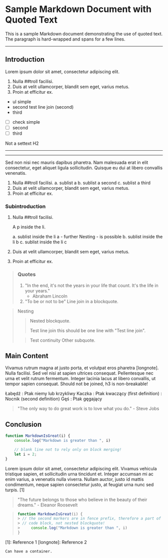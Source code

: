 # Sample Markdown Document with Quoted Text

This is a sample Markdown document demonstrating the use of quoted text.
The paragraph is hard-wrapped and 
spans for a few lines.

_ _ _
## Introduction

Lorem ipsum dolor sit amet, consectetur adipiscing elit. 
1. Nulla ##troll facilisi. 
2. Duis at velit ullamcorper, blandit sem eget, varius metus. 
3. Proin at efficitur ex. 

- ul simple
- second
test line join (second)
- third

- [ ] check simple
- [ ] second
- [ ] third

Not a settext H2
--- --

----

Sed non nisi nec mauris dapibus pharetra. Nam malesuada erat in elit consectetur, eget aliquet ligula sollicitudin. Quisque eu dui at libero convallis venenatis.

1. Nulla ##troll facilisi. 
    a. sublist a
    b. sublist a second
    c. sublist a third
2. Duis at velit ullamcorper, blandit sem eget, varius metus. 
3. Proin at efficitur ex. 

### Subintroduction

1. Nulla ##troll facilisi. 
    
    A p inside the li.

    a. sublist inside the li a
        - further Nesting
        - is possible
    b. sublist inside the li b
    c. sublist inside the li c

2. Duis at velit ullamcorper, blandit sem eget, varius metus. 
3. Proin at efficitur ex. 


> ### Quotes 
> 1. "In the end, it's not the years in your life that count. It's the life in your years."
>     - Abraham Lincoln
> 2. "To be or not to be"
>    Line join in a blockquote.

> Nesting 
> > Nested blockquote.
> > 
> > Test line join
> > this should be one line with "Test line join".
> 
> > Test continuity
> > Other subquote.

## Main Content
Vivamus rutrum magna at justo porta, et volutpat eros pharetra [longnote]. Nulla facilisi. Sed vel nisi at sapien ultrices consequat. Pellentesque nec urna et velit rutrum fermentum. Integer lacinia lacus at libero convallis, ut tempor sapien consequat. Should not be joined, h3 is non-breakable!

Łabędź
: Ptak niemy lub krzykliwy
Kaczka
: Ptak kwaczący (first definition)
: Nocnik (second definition)
Gęś
: Ptak gęgający

> "The only way to do great work is to love what you do." - Steve Jobs

## Conclusion

~~~javascript
function MarkdownIsGreat(i) {
    console.log("Markdown is greater than ", i)

    // blank line not to rely only on block merging!
    let i = 2;
}
~~~

Lorem ipsum dolor sit amet, consectetur adipiscing elit. Vivamus vehicula tristique sapien, et sollicitudin urna tincidunt et. Integer accumsan mi ac enim varius, a venenatis nulla viverra. Nullam auctor, justo id mattis condimentum, neque sapien consectetur justo, at feugiat urna nunc sed turpis. [1]

> "The future belongs to those who believe in the beauty of their dreams." - Eleanor Roosevelt

> ```javascript
> function MarkdownIsGreat(i) {
> > // the second markers are in fence prefix, therefore a part of the 
> > // code block, not nested blockquote!
> >     console.log("Markdown is greater than ", i)
> }
> ```

[1]: Reference 1
[longnote]: Reference 2

    Can have a container.
